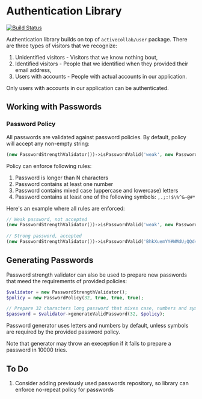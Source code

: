 # Authentication Library

[![Build Status](https://travis-ci.org/activecollab/authentication.svg?branch=master)](https://travis-ci.org/activecollab/authentication)

Authentication library builds on top of `activecollab/user` package. There are three types of visitors that we recognize:

1. Unidentified visitors - Visitors that we know nothing bout,
1. Identified visitors - People that we identified when they provided their email address,
1. Users with accounts - People with actual accounts in our application.

Only users with accounts in our application can be authenticated.

## Working with Passwords

### Password Policy

All passwords are validated against password policies. By default, policy will accept any non-empty string:

```php
(new PasswordStrengthValidator())->isPasswordValid('weak', new PasswordPolicy()); // Will return TRUE
```

Policy can enforce following rules:

1. Password is longer than N characters
1. Password contains at least one number
1. Password contains mixed case (uppercase and lowercase) letters
1. Password contains at least one of the following symbols: `,.;:!$\%^&~@#*`

Here's an example where all rules are enforced:

```php
// Weak password, not accepted
(new PasswordStrengthValidator())->isPasswordValid('weak', new PasswordPolicy(32, true, true, true));
 
// Strong password, accepted
(new PasswordStrengthValidator())->isPasswordValid('BhkXuemYY#WMdU;QQd4QpXpcEjbw2XHP', new PasswordPolicy(32, true, true, true));
```

## Generating Passwords

Password strength validator can also be used to prepare new passwords that meed the requirements of provided policies:

```php
$validator = new PasswordStrengthValidator();
$policy = new PasswordPolicy(32, true, true, true);

// Prepare 32 characters long password that mixes case, numbers and symbols
$password = $validator->generateValidPassword(32, $policy); 
```

Password generator uses letters and numbers by default, unless symbols are required by the provided password policy.

Note that generator may throw an exeception if it fails to prepare a password in 10000 tries.

## To Do

1. Consider adding previously used passwords repository, so library can enforce no-repeat policy for passwords
